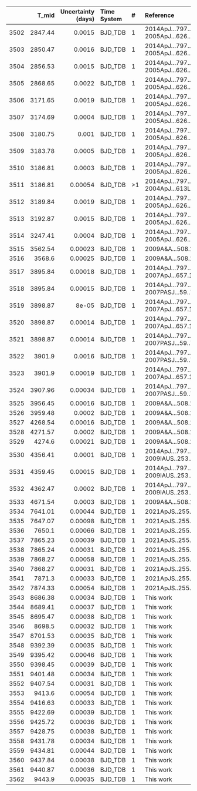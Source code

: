 |      |   T_mid |   Uncertainty (days) | Time System   | #   | Reference                            |
|-----:|--------:|---------------------:|:--------------|:----|:-------------------------------------|
| 3502 | 2847.44 |              0.0015  | BJD_TDB       | 1   | 2014ApJ…797…42C; 2005ApJ...626..523C |
| 3503 | 2850.47 |              0.0016  | BJD_TDB       | 1   | 2014ApJ…797…42C; 2005ApJ...626..523C |
| 3504 | 2856.53 |              0.0015  | BJD_TDB       | 1   | 2014ApJ…797…42C; 2005ApJ...626..523C |
| 3505 | 2868.65 |              0.0022  | BJD_TDB       | 1   | 2014ApJ…797…42C; 2005ApJ...626..523C |
| 3506 | 3171.65 |              0.0019  | BJD_TDB       | 1   | 2014ApJ…797…42C; 2005ApJ...626..523C |
| 3507 | 3174.69 |              0.0004  | BJD_TDB       | 1   | 2014ApJ…797…42C; 2005ApJ...626..523C |
| 3508 | 3180.75 |              0.001   | BJD_TDB       | 1   | 2014ApJ…797…42C; 2005ApJ...626..523C |
| 3509 | 3183.78 |              0.0005  | BJD_TDB       | 1   | 2014ApJ…797…42C; 2005ApJ...626..523C |
| 3510 | 3186.81 |              0.0003  | BJD_TDB       | 1   | 2014ApJ…797…42C; 2005ApJ...626..523C |
| 3511 | 3186.81 |              0.00054 | BJD_TDB       | >1  | 2014ApJ…797…42C; 2004ApJ...613L.153A |
| 3512 | 3189.84 |              0.0019  | BJD_TDB       | 1   | 2014ApJ…797…42C; 2005ApJ...626..523C |
| 3513 | 3192.87 |              0.0015  | BJD_TDB       | 1   | 2014ApJ…797…42C; 2005ApJ...626..523C |
| 3514 | 3247.41 |              0.0004  | BJD_TDB       | 1   | 2014ApJ…797…42C; 2005ApJ...626..523C |
| 3515 | 3562.54 |              0.00023 | BJD_TDB       | 1   | 2009A&A...508.1011R                  |
| 3516 | 3568.6  |              0.00025 | BJD_TDB       | 1   | 2009A&A...508.1011R                  |
| 3517 | 3895.84 |              0.00018 | BJD_TDB       | 1   | 2014ApJ…797…42C; 2007ApJ...657.1098W |
| 3518 | 3895.84 |              0.00015 | BJD_TDB       | 1   | 2014ApJ…797…42C; 2007PASJ...59..763N |
| 3519 | 3898.87 |              8e-05   | BJD_TDB       | 1   | 2014ApJ…797…42C; 2007ApJ...657.1098W |
| 3520 | 3898.87 |              0.00014 | BJD_TDB       | 1   | 2014ApJ…797…42C; 2007ApJ...657.1098W |
| 3521 | 3898.87 |              0.00014 | BJD_TDB       | 1   | 2014ApJ…797…42C; 2007PASJ...59..763N |
| 3522 | 3901.9  |              0.0016  | BJD_TDB       | 1   | 2014ApJ…797…42C; 2007PASJ...59..763N |
| 3523 | 3901.9  |              0.00019 | BJD_TDB       | 1   | 2014ApJ…797…42C; 2007ApJ...657.1098W |
| 3524 | 3907.96 |              0.00034 | BJD_TDB       | 1   | 2014ApJ…797…42C; 2007PASJ...59..763N |
| 3525 | 3956.45 |              0.00016 | BJD_TDB       | 1   | 2009A&A...508.1011R                  |
| 3526 | 3959.48 |              0.0002  | BJD_TDB       | 1   | 2009A&A...508.1011R                  |
| 3527 | 4268.54 |              0.00016 | BJD_TDB       | 1   | 2009A&A...508.1011R                  |
| 3528 | 4271.57 |              0.0002  | BJD_TDB       | 1   | 2009A&A...508.1011R                  |
| 3529 | 4274.6  |              0.00021 | BJD_TDB       | 1   | 2009A&A...508.1011R                  |
| 3530 | 4356.41 |              0.0001  | BJD_TDB       | 1   | 2014ApJ…797…42C; 2009IAUS..253..446H |
| 3531 | 4359.45 |              0.00015 | BJD_TDB       | 1   | 2014ApJ…797…42C; 2009IAUS..253..446H |
| 3532 | 4362.47 |              0.0002  | BJD_TDB       | 1   | 2014ApJ…797…42C; 2009IAUS..253..446H |
| 3533 | 4671.54 |              0.0003  | BJD_TDB       | 1   | 2009A&A...508.1011R                  |
| 3534 | 7641.01 |              0.00044 | BJD_TDB       | 1   | 2021ApJS..255...15W                  |
| 3535 | 7647.07 |              0.00098 | BJD_TDB       | 1   | 2021ApJS..255...15W                  |
| 3536 | 7650.1  |              0.00066 | BJD_TDB       | 1   | 2021ApJS..255...15W                  |
| 3537 | 7865.23 |              0.00039 | BJD_TDB       | 1   | 2021ApJS..255...15W                  |
| 3538 | 7865.24 |              0.00031 | BJD_TDB       | 1   | 2021ApJS..255...15W                  |
| 3539 | 7868.27 |              0.00058 | BJD_TDB       | 1   | 2021ApJS..255...15W                  |
| 3540 | 7868.27 |              0.00031 | BJD_TDB       | 1   | 2021ApJS..255...15W                  |
| 3541 | 7871.3  |              0.00033 | BJD_TDB       | 1   | 2021ApJS..255...15W                  |
| 3542 | 7874.33 |              0.00054 | BJD_TDB       | 1   | 2021ApJS..255...15W                  |
| 3543 | 8686.38 |              0.00034 | BJD_TDB       | 1   | This work                            |
| 3544 | 8689.41 |              0.00037 | BJD_TDB       | 1   | This work                            |
| 3545 | 8695.47 |              0.00038 | BJD_TDB       | 1   | This work                            |
| 3546 | 8698.5  |              0.00032 | BJD_TDB       | 1   | This work                            |
| 3547 | 8701.53 |              0.00035 | BJD_TDB       | 1   | This work                            |
| 3548 | 9392.39 |              0.00035 | BJD_TDB       | 1   | This work                            |
| 3549 | 9395.42 |              0.00046 | BJD_TDB       | 1   | This work                            |
| 3550 | 9398.45 |              0.00039 | BJD_TDB       | 1   | This work                            |
| 3551 | 9401.48 |              0.00034 | BJD_TDB       | 1   | This work                            |
| 3552 | 9407.54 |              0.00031 | BJD_TDB       | 1   | This work                            |
| 3553 | 9413.6  |              0.00054 | BJD_TDB       | 1   | This work                            |
| 3554 | 9416.63 |              0.00033 | BJD_TDB       | 1   | This work                            |
| 3555 | 9422.69 |              0.00039 | BJD_TDB       | 1   | This work                            |
| 3556 | 9425.72 |              0.00036 | BJD_TDB       | 1   | This work                            |
| 3557 | 9428.75 |              0.00038 | BJD_TDB       | 1   | This work                            |
| 3558 | 9431.78 |              0.00034 | BJD_TDB       | 1   | This work                            |
| 3559 | 9434.81 |              0.00044 | BJD_TDB       | 1   | This work                            |
| 3560 | 9437.84 |              0.00038 | BJD_TDB       | 1   | This work                            |
| 3561 | 9440.87 |              0.00036 | BJD_TDB       | 1   | This work                            |
| 3562 | 9443.9  |              0.00035 | BJD_TDB       | 1   | This work                            |